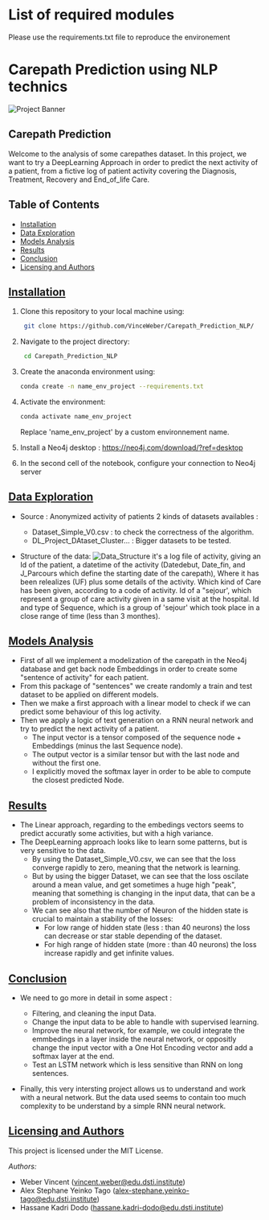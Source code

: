 # List of required modules
Please use the requirements.txt file to reproduce the environement

# Carepath Prediction using NLP technics
![Project Banner](Carepath_steps.jpg) <!-- You can replace this with a banner/image relevant to your project -->

## Carepath Prediction

Welcome to the analysis of some carepathes dataset. 
In this project, we want to try a DeepLearning Approach in order to predict the next activity of a patient, from a fictive log of patient activity covering the Diagnosis, Treatment, Recovery and End_of_life Care.

## Table of Contents

- [Installation](#installation)
- [Data Exploration](#data-exploration)
- [Models Analysis](#models-analysis)
- [Results](#results)
- [Conclusion](#results)
- [Licensing and Authors](#licensing-and-authors)

## [Installation](#installation)

1. Clone this repository to your local machine using:
   ```bash
    git clone https://github.com/VinceWeber/Carepath_Prediction_NLP/

2. Navigate to the project directory:
   ```bash
    cd Carepath_Prediction_NLP
3. Create the anaconda environment using:
    ```bash
    conda create -n name_env_project --requirements.txt
    ```
4. Activate the environment:
   ```bash
   conda activate name_env_project
   ```
    Replace 'name_env_project' by a custom environnement name.
	
5. Install a Neo4j desktop : https://neo4j.com/download/?ref=desktop

6. In the second cell of the notebook, configure your connection to Neo4j server

## [Data Exploration](#data-exploration)

- Source : Anonymized activity of patients 
2 kinds of datasets availables :
	- Dataset_Simple_V0.csv : to check the correctness of the algorithm.
	- DL_Project_DAtaset_Cluster... : Bigger datasets to be tested.

- Structure of the data: 
![Data_Structure](Data_structure.png) 
it's a log file of activity, giving an Id of the patient, a datetime of the activity (Datedebut, Date_fin, and J_Parcours which define the starting date of the carepath),
 Where it has been relealizes (UF) plus some details of the activity.
 Which kind of Care has been given, according to a code of activity.
 Id of a "sejour', which represent a group of care activity given in a same visit at the hospital.
 Id and type of Sequence, which is a group of 'sejour' which took place in a close range of time (less than 3 monthes).

## [Models Analysis](#models-analysis)

- First of all we implement a modelization of the carepath in the Neo4j database and get back node Embeddings in order to create some "sentence of activity" for each patient.
- From this package of "sentences" we create randomly a train and test dataset to be applied on different models.
- Then we make a first approach with a linear model to check if we can predict some behaviour of this log activity.
- Then we apply a logic of text generation on a RNN neural network and try to predict the next activity of a patient.
	- The input vector is a tensor composed of the sequence node + Embeddings (minus the last Sequence node).
	- The output vector is a similar tensor but with the last node and without the first one.
	- I explicitly moved the softmax layer in order to be able to compute the closest predicted Node.

## [Results](#results)

- The Linear approach, regarding to the embedings vectors seems to predict accuratly some activities, but with a high variance. 
- The DeepLearning approach looks like to learn some patterns, but is very sensitive to the data.
	- By using the Dataset_Simple_V0.csv, we can see that the loss converge rapidly to zero, meaning that the network is learning.
	- But by using the bigger Dataset, we can see that the loss oscilate around a mean value, and get sometimes a huge high "peak", meaning that 
	  something is changing in the input data, that can be a problem of inconsistency in the data.
	- We can see also that the number of Neuron of the hidden state is crucial to maintain a stability of the losses:
		- For low range of hidden state (less : than 40 neurons) the loss can decrease or star stable depending of the dataset.
		- For high range of hidden state (more : than 40 neurons) the loss increase rapidly and get infinite values.

## [Conclusion](#Conclusion)

- We need to go more in detail in some aspect :
	- Filtering, and cleaning the input Data.
	- Change the input data to be able to handle with supervised learning.
	- Improve the neural network, for example, we could integrate the emmbedings in a layer inside the neural network, or oppositly change the input vector with a One Hot Encoding vector and add a softmax layer at the end.
	- Test an LSTM network which is less sensitive than RNN on long sentences.
	
- Finally, this very intersting project allows us to understand and work with a neural network. But the data used seems to contain too much complexity to be understand by a simple RNN neural network.


## [Licensing and Authors](#licensing-and-authors)

This project is licensed under the MIT License.

_Authors:_
- Weber Vincent (vincent.weber@edu.dsti.institute)
- Alex Stephane Yeinko Tago (alex-stephane.yeinko-tago@edu.dsti.institute)
- Hassane Kadri Dodo (hassane.kadri-dodo@edu.dsti.institute)
